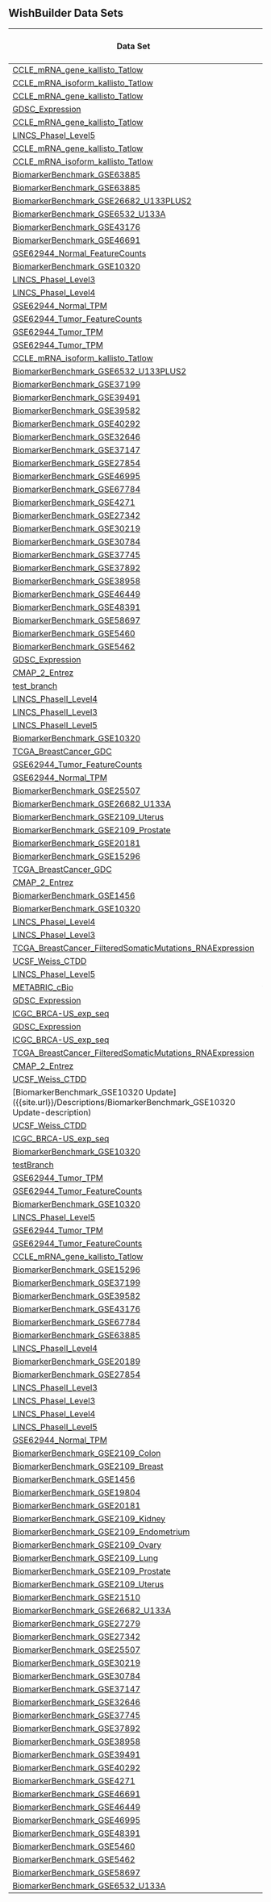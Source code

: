 ## WishBuilder Data Sets

<div class="table-scroll" markdown = "block">

|	Data Set	|	User	|	Status	|	Date	|	Time Elapsed	|	Samples	|	Meta Data Variables	|	Feature Variables	|
|	----	|	----	|	----	|	----	|	----	|	----	|	----	|	----	|
|	[CCLE_mRNA_gene_kallisto_Tatlow]({{site.url}}/Descriptions/CCLE_mRNA_gene_kallisto_Tatlow-description)	|	glenrs	|	[Failed]({{site.url}}/StatusReports/CCLE_mRNA_gene_kallisto_Tatlow-status)	|	03/19/18	|	00h:38m:49s	|	922	|	153	|	58684	|
|	[CCLE_mRNA_isoform_kallisto_Tatlow]({{site.url}}/Descriptions/CCLE_mRNA_isoform_kallisto_Tatlow-description)	|	glenrs	|	[Complete]({{site.url}}/StatusReports/CCLE_mRNA_isoform_kallisto_Tatlow-status)	|	03/19/18	|	00h:32m:39s	|	922	|	153	|	199169	|
|	[CCLE_mRNA_gene_kallisto_Tatlow]({{site.url}}/Descriptions/CCLE_mRNA_gene_kallisto_Tatlow-description)	|	btc36	|	[Failed]({{site.url}}/StatusReports/CCLE_mRNA_gene_kallisto_Tatlow-status)	|	03/15/18	|	00h:43m:31s	|	0	|	0	|	0	|
|	[GDSC_Expression]({{site.url}}/Descriptions/GDSC_Expression-description)	|	glenrs	|	[Complete]({{site.url}}/StatusReports/GDSC_Expression-status)	|	03/15/18	|	07h:37m:20s	|	976	|	2238	|	17737	|
|	[CCLE_mRNA_gene_kallisto_Tatlow]({{site.url}}/Descriptions/CCLE_mRNA_gene_kallisto_Tatlow-description)	|	btc36	|	[Failed]({{site.url}}/StatusReports/CCLE_mRNA_gene_kallisto_Tatlow-status)	|	03/10/18	|	00h:41m:58s	|	1964	|	154	|	58684	|
|	[LINCS_PhaseI_Level5]({{site.url}}/Descriptions/LINCS_PhaseI_Level5-description)	|	glenrs	|	[In Progress]({{site.url}}/StatusReports/LINCS_PhaseI_Level5-status)	|	03/09/18	|	In Progress	|	0	|	0	|	0	|
|	[CCLE_mRNA_gene_kallisto_Tatlow]({{site.url}}/Descriptions/CCLE_mRNA_gene_kallisto_Tatlow-description)	|	glenrs	|	[Complete]({{site.url}}/StatusReports/CCLE_mRNA_gene_kallisto_Tatlow-status)	|	03/09/18	|	00h:32m:11s	|	922	|	153	|	58684	|
|	[CCLE_mRNA_isoform_kallisto_Tatlow]({{site.url}}/Descriptions/CCLE_mRNA_isoform_kallisto_Tatlow-description)	|	glenrs	|	[Complete]({{site.url}}/StatusReports/CCLE_mRNA_isoform_kallisto_Tatlow-status)	|	03/08/18	|	00h:28m:48s	|	922	|	153	|	199169	|
|	[BiomarkerBenchmark_GSE63885]({{site.url}}/Descriptions/BiomarkerBenchmark_GSE63885-description)	|	btc36	|	[Complete]({{site.url}}/StatusReports/BiomarkerBenchmark_GSE63885-status)	|	03/05/18	|	00h:00m:37s	|	92	|	12	|	20024	|
|	[BiomarkerBenchmark_GSE63885]({{site.url}}/Descriptions/BiomarkerBenchmark_GSE63885-description)	|	btc36	|	[Failed]({{site.url}}/StatusReports/BiomarkerBenchmark_GSE63885-status)	|	03/05/18	|	N\A	|	0	|	0	|	0	|
|	[BiomarkerBenchmark_GSE26682_U133PLUS2]({{site.url}}/Descriptions/BiomarkerBenchmark_GSE26682_U133PLUS2-description)	|	btc36	|	[Complete]({{site.url}}/StatusReports/BiomarkerBenchmark_GSE26682_U133PLUS2-status)	|	03/05/18	|	00h:00m:39s	|	154	|	3	|	20024	|
|	[BiomarkerBenchmark_GSE6532_U133A]({{site.url}}/Descriptions/BiomarkerBenchmark_GSE6532_U133A-description)	|	btc36	|	[Complete]({{site.url}}/StatusReports/BiomarkerBenchmark_GSE6532_U133A-status)	|	03/05/18	|	00h:00m:35s	|	317	|	17	|	11832	|
|	[BiomarkerBenchmark_GSE43176]({{site.url}}/Descriptions/BiomarkerBenchmark_GSE43176-description)	|	btc36	|	[Complete]({{site.url}}/StatusReports/BiomarkerBenchmark_GSE43176-status)	|	03/05/18	|	00h:00m:23s	|	103	|	4	|	11832	|
|	[BiomarkerBenchmark_GSE46691]({{site.url}}/Descriptions/BiomarkerBenchmark_GSE46691-description)	|	btc36	|	[Complete]({{site.url}}/StatusReports/BiomarkerBenchmark_GSE46691-status)	|	03/05/18	|	00h:00m:58s	|	545	|	2	|	16632	|
|	[GSE62944_Normal_FeatureCounts]({{site.url}}/Descriptions/GSE62944_Normal_FeatureCounts-description)	|	glenrs	|	[Complete]({{site.url}}/StatusReports/GSE62944_Normal_FeatureCounts-status)	|	03/05/18	|	00h:06m:17s	|	741	|	1	|	23368	|
|	[BiomarkerBenchmark_GSE10320]({{site.url}}/Descriptions/BiomarkerBenchmark_GSE10320-description)	|	btc36	|	[Failed]({{site.url}}/StatusReports/BiomarkerBenchmark_GSE10320-status)	|	03/05/18	|	N\A	|	0	|	0	|	0	|
|	[LINCS_PhaseI_Level3]({{site.url}}/Descriptions/LINCS_PhaseI_Level3-description)	|	glenrs	|	[Failed]({{site.url}}/StatusReports/LINCS_PhaseI_Level3-status)	|	03/03/18	|	16h:52m:31s	|	1319138	|	20	|	12328	|
|	[LINCS_PhaseI_Level4]({{site.url}}/Descriptions/LINCS_PhaseI_Level4-description)	|	glenrs	|	[In Progress]({{site.url}}/StatusReports/LINCS_PhaseI_Level4-status)	|	03/02/18	|	In Progress	|	0	|	0	|	0	|
|	[GSE62944_Normal_TPM]({{site.url}}/Descriptions/GSE62944_Normal_TPM-description)	|	glenrs	|	[Complete]({{site.url}}/StatusReports/GSE62944_Normal_TPM-status)	|	02/28/18	|	00h:08m:09s	|	741	|	1	|	23368	|
|	[GSE62944_Tumor_FeatureCounts]({{site.url}}/Descriptions/GSE62944_Tumor_FeatureCounts-description)	|	glenrs	|	[Complete]({{site.url}}/StatusReports/GSE62944_Tumor_FeatureCounts-status)	|	02/28/18	|	00h:40m:17s	|	9264	|	513	|	23368	|
|	[GSE62944_Tumor_TPM]({{site.url}}/Descriptions/GSE62944_Tumor_TPM-description)	|	glenrs	|	[Complete]({{site.url}}/StatusReports/GSE62944_Tumor_TPM-status)	|	02/28/18	|	00h:45m:46s	|	9264	|	513	|	23368	|
|	[GSE62944_Tumor_TPM]({{site.url}}/Descriptions/GSE62944_Tumor_TPM-description)	|	glenrs	|	[Failed]({{site.url}}/StatusReports/GSE62944_Tumor_TPM-status)	|	02/28/18	|	N\A	|	0	|	0	|	0	|
|	[CCLE_mRNA_isoform_kallisto_Tatlow]({{site.url}}/Descriptions/CCLE_mRNA_isoform_kallisto_Tatlow-description)	|	glenrs	|	[Complete]({{site.url}}/StatusReports/CCLE_mRNA_isoform_kallisto_Tatlow-status)	|	02/28/18	|	00h:17m:51s	|	922	|	9	|	199169	|
|	[BiomarkerBenchmark_GSE6532_U133PLUS2]({{site.url}}/Descriptions/BiomarkerBenchmark_GSE6532_U133PLUS2-description)	|	btc36	|	[Complete]({{site.url}}/StatusReports/BiomarkerBenchmark_GSE6532_U133PLUS2-status)	|	02/28/18	|	00h:00m:31s	|	85	|	11	|	20024	|
|	[BiomarkerBenchmark_GSE37199]({{site.url}}/Descriptions/BiomarkerBenchmark_GSE37199-description)	|	btc36	|	[Complete]({{site.url}}/StatusReports/BiomarkerBenchmark_GSE37199-status)	|	02/28/18	|	00h:00m:35s	|	93	|	4	|	20024	|
|	[BiomarkerBenchmark_GSE39491]({{site.url}}/Descriptions/BiomarkerBenchmark_GSE39491-description)	|	btc36	|	[Complete]({{site.url}}/StatusReports/BiomarkerBenchmark_GSE39491-status)	|	02/28/18	|	00h:00m:26s	|	119	|	1	|	11832	|
|	[BiomarkerBenchmark_GSE39582]({{site.url}}/Descriptions/BiomarkerBenchmark_GSE39582-description)	|	btc36	|	[Complete]({{site.url}}/StatusReports/BiomarkerBenchmark_GSE39582-status)	|	02/28/18	|	00h:01m:23s	|	556	|	28	|	20024	|
|	[BiomarkerBenchmark_GSE40292]({{site.url}}/Descriptions/BiomarkerBenchmark_GSE40292-description)	|	btc36	|	[Complete]({{site.url}}/StatusReports/BiomarkerBenchmark_GSE40292-status)	|	02/28/18	|	00h:00m:51s	|	195	|	4	|	21614	|
|	[BiomarkerBenchmark_GSE32646]({{site.url}}/Descriptions/BiomarkerBenchmark_GSE32646-description)	|	btc36	|	[Complete]({{site.url}}/StatusReports/BiomarkerBenchmark_GSE32646-status)	|	02/28/18	|	00h:00m:34s	|	111	|	9	|	20024	|
|	[BiomarkerBenchmark_GSE37147]({{site.url}}/Descriptions/BiomarkerBenchmark_GSE37147-description)	|	btc36	|	[Complete]({{site.url}}/StatusReports/BiomarkerBenchmark_GSE37147-status)	|	02/28/18	|	00h:00m:52s	|	228	|	10	|	21614	|
|	[BiomarkerBenchmark_GSE27854]({{site.url}}/Descriptions/BiomarkerBenchmark_GSE27854-description)	|	btc36	|	[Complete]({{site.url}}/StatusReports/BiomarkerBenchmark_GSE27854-status)	|	02/28/18	|	00h:01m:44s	|	113	|	2	|	20024	|
|	[BiomarkerBenchmark_GSE46995]({{site.url}}/Descriptions/BiomarkerBenchmark_GSE46995-description)	|	btc36	|	[Complete]({{site.url}}/StatusReports/BiomarkerBenchmark_GSE46995-status)	|	02/28/18	|	00h:00m:31s	|	85	|	2	|	21614	|
|	[BiomarkerBenchmark_GSE67784]({{site.url}}/Descriptions/BiomarkerBenchmark_GSE67784-description)	|	btc36	|	[Complete]({{site.url}}/StatusReports/BiomarkerBenchmark_GSE67784-status)	|	02/28/18	|	00h:00m:51s	|	263	|	4	|	21614	|
|	[BiomarkerBenchmark_GSE4271]({{site.url}}/Descriptions/BiomarkerBenchmark_GSE4271-description)	|	btc36	|	[Complete]({{site.url}}/StatusReports/BiomarkerBenchmark_GSE4271-status)	|	02/27/18	|	00h:00m:24s	|	100	|	7	|	11832	|
|	[BiomarkerBenchmark_GSE27342]({{site.url}}/Descriptions/BiomarkerBenchmark_GSE27342-description)	|	btc36	|	[Complete]({{site.url}}/StatusReports/BiomarkerBenchmark_GSE27342-status)	|	02/27/18	|	00h:00m:34s	|	155	|	5	|	16632	|
|	[BiomarkerBenchmark_GSE30219]({{site.url}}/Descriptions/BiomarkerBenchmark_GSE30219-description)	|	btc36	|	[Complete]({{site.url}}/StatusReports/BiomarkerBenchmark_GSE30219-status)	|	02/27/18	|	00h:00m:47s	|	285	|	10	|	20024	|
|	[BiomarkerBenchmark_GSE30784]({{site.url}}/Descriptions/BiomarkerBenchmark_GSE30784-description)	|	btc36	|	[Complete]({{site.url}}/StatusReports/BiomarkerBenchmark_GSE30784-status)	|	02/27/18	|	00h:00m:45s	|	225	|	3	|	20024	|
|	[BiomarkerBenchmark_GSE37745]({{site.url}}/Descriptions/BiomarkerBenchmark_GSE37745-description)	|	btc36	|	[Complete]({{site.url}}/StatusReports/BiomarkerBenchmark_GSE37745-status)	|	02/27/18	|	00h:01m:05s	|	187	|	10	|	20024	|
|	[BiomarkerBenchmark_GSE37892]({{site.url}}/Descriptions/BiomarkerBenchmark_GSE37892-description)	|	btc36	|	[Complete]({{site.url}}/StatusReports/BiomarkerBenchmark_GSE37892-status)	|	02/27/18	|	00h:00m:31s	|	129	|	8	|	20024	|
|	[BiomarkerBenchmark_GSE38958]({{site.url}}/Descriptions/BiomarkerBenchmark_GSE38958-description)	|	btc36	|	[Complete]({{site.url}}/StatusReports/BiomarkerBenchmark_GSE38958-status)	|	02/27/18	|	00h:00m:28s	|	115	|	6	|	16632	|
|	[BiomarkerBenchmark_GSE46449]({{site.url}}/Descriptions/BiomarkerBenchmark_GSE46449-description)	|	btc36	|	[Complete]({{site.url}}/StatusReports/BiomarkerBenchmark_GSE46449-status)	|	02/27/18	|	00h:00m:24s	|	53	|	2	|	20024	|
|	[BiomarkerBenchmark_GSE48391]({{site.url}}/Descriptions/BiomarkerBenchmark_GSE48391-description)	|	btc36	|	[Complete]({{site.url}}/StatusReports/BiomarkerBenchmark_GSE48391-status)	|	02/27/18	|	00h:00m:26s	|	80	|	7	|	20024	|
|	[BiomarkerBenchmark_GSE58697]({{site.url}}/Descriptions/BiomarkerBenchmark_GSE58697-description)	|	btc36	|	[Complete]({{site.url}}/StatusReports/BiomarkerBenchmark_GSE58697-status)	|	02/27/18	|	00h:00m:33s	|	122	|	6	|	20024	|
|	[BiomarkerBenchmark_GSE5460]({{site.url}}/Descriptions/BiomarkerBenchmark_GSE5460-description)	|	btc36	|	[Complete]({{site.url}}/StatusReports/BiomarkerBenchmark_GSE5460-status)	|	02/27/18	|	00h:00m:28s	|	127	|	7	|	20024	|
|	[BiomarkerBenchmark_GSE5462]({{site.url}}/Descriptions/BiomarkerBenchmark_GSE5462-description)	|	btc36	|	[Complete]({{site.url}}/StatusReports/BiomarkerBenchmark_GSE5462-status)	|	02/27/18	|	00h:00m:18s	|	47	|	2	|	11832	|
|	[GDSC_Expression]({{site.url}}/Descriptions/GDSC_Expression-description)	|	glenrs	|	[Complete]({{site.url}}/StatusReports/GDSC_Expression-status)	|	02/27/18	|	06h:18m:54s	|	976	|	2238	|	17737	|
|	[CMAP_2_Entrez]({{site.url}}/Descriptions/CMAP_2_Entrez-description)	|	glenrs	|	[Complete]({{site.url}}/StatusReports/CMAP_2_Entrez-status)	|	02/26/18	|	00h:29m:55s	|	7056	|	5	|	12080	|
|	[test_branch]({{site.url}}/Descriptions/test_branch-description)	|	kimballh	|	[Complete]({{site.url}}/StatusReports/test_branch-status)	|	02/26/18	|	00h:00m:11s	|	5	|	2	|	5	|
|	[LINCS_PhaseII_Level4]({{site.url}}/Descriptions/LINCS_PhaseII_Level4-description)	|	glenrs	|	[Complete]({{site.url}}/StatusReports/LINCS_PhaseII_Level4-status)	|	02/25/18	|	20h:40m:08s	|	345976	|	25	|	12328	|
|	[LINCS_PhaseII_Level3]({{site.url}}/Descriptions/LINCS_PhaseII_Level3-description)	|	glenrs	|	[Complete]({{site.url}}/StatusReports/LINCS_PhaseII_Level3-status)	|	02/25/18	|	14h:19m:36s	|	345976	|	25	|	12328	|
|	[LINCS_PhaseII_Level5]({{site.url}}/Descriptions/LINCS_PhaseII_Level5-description)	|	glenrs	|	[Complete]({{site.url}}/StatusReports/LINCS_PhaseII_Level5-status)	|	02/24/18	|	16h:42m:07s	|	118050	|	28	|	12328	|
|	[BiomarkerBenchmark_GSE10320]({{site.url}}/Descriptions/BiomarkerBenchmark_GSE10320-description)	|	glenrs	|	[Complete]({{site.url}}/StatusReports/BiomarkerBenchmark_GSE10320-status)	|	02/23/18	|	00h:00m:14s	|	144	|	1	|	11832	|
|	[TCGA_BreastCancer_GDC]({{site.url}}/Descriptions/TCGA_BreastCancer_GDC-description)	|	glenrs	|	[Complete]({{site.url}}/StatusReports/TCGA_BreastCancer_GDC-status)	|	02/23/18	|	00h:09m:55s	|	943	|	86	|	23368	|
|	[GSE62944_Tumor_FeatureCounts]({{site.url}}/Descriptions/GSE62944_Tumor_FeatureCounts-description)	|	glenrs	|	[Failed]({{site.url}}/StatusReports/GSE62944_Tumor_FeatureCounts-status)	|	02/23/18	|	00h:02m:07s	|	0	|	0	|	0	|
|	[GSE62944_Normal_TPM]({{site.url}}/Descriptions/GSE62944_Normal_TPM-description)	|	glenrs	|	[Failed]({{site.url}}/StatusReports/GSE62944_Normal_TPM-status)	|	02/23/18	|	00h:02m:12s	|	0	|	0	|	0	|
|	[BiomarkerBenchmark_GSE25507]({{site.url}}/Descriptions/BiomarkerBenchmark_GSE25507-description)	|	btc36	|	[Failed]({{site.url}}/StatusReports/BiomarkerBenchmark_GSE25507-status)	|	02/20/18	|	00h:00m:09s	|	0	|	0	|	0	|
|	[BiomarkerBenchmark_GSE26682_U133A]({{site.url}}/Descriptions/BiomarkerBenchmark_GSE26682_U133A-description)	|	btc36	|	[Failed]({{site.url}}/StatusReports/BiomarkerBenchmark_GSE26682_U133A-status)	|	02/20/18	|	00h:00m:14s	|	0	|	0	|	0	|
|	[BiomarkerBenchmark_GSE2109_Uterus]({{site.url}}/Descriptions/BiomarkerBenchmark_GSE2109_Uterus-description)	|	btc36	|	[Complete]({{site.url}}/StatusReports/BiomarkerBenchmark_GSE2109_Uterus-status)	|	02/17/18	|	00h:00m:36s	|	112	|	19	|	20024	|
|	[BiomarkerBenchmark_GSE2109_Prostate]({{site.url}}/Descriptions/BiomarkerBenchmark_GSE2109_Prostate-description)	|	btc36	|	[Complete]({{site.url}}/StatusReports/BiomarkerBenchmark_GSE2109_Prostate-status)	|	02/17/18	|	00h:00m:33s	|	76	|	26	|	20024	|
|	[BiomarkerBenchmark_GSE20181]({{site.url}}/Descriptions/BiomarkerBenchmark_GSE20181-description)	|	btc36	|	[Complete]({{site.url}}/StatusReports/BiomarkerBenchmark_GSE20181-status)	|	02/16/18	|	00h:00m:56s	|	165	|	3	|	11832	|
|	[BiomarkerBenchmark_GSE15296]({{site.url}}/Descriptions/BiomarkerBenchmark_GSE15296-description)	|	btc36	|	[Complete]({{site.url}}/StatusReports/BiomarkerBenchmark_GSE15296-status)	|	02/16/18	|	00h:00m:44s	|	74	|	2	|	20024	|
|	[TCGA_BreastCancer_GDC]({{site.url}}/Descriptions/TCGA_BreastCancer_GDC-description)	|	glenrs	|	[Complete]({{site.url}}/StatusReports/TCGA_BreastCancer_GDC-status)	|	02/15/18	|	00h:12m:40s	|	943	|	86	|	23368	|
|	[CMAP_2_Entrez]({{site.url}}/Descriptions/CMAP_2_Entrez-description)	|	glenrs	|	[In Progress]({{site.url}}/StatusReports/CMAP_2_Entrez-status)	|	02/15/18	|	In Progress	|	0	|	0	|	0	|
|	[BiomarkerBenchmark_GSE1456]({{site.url}}/Descriptions/BiomarkerBenchmark_GSE1456-description)	|	btc36	|	[Complete]({{site.url}}/StatusReports/BiomarkerBenchmark_GSE1456-status)	|	02/15/18	|	00h:00m:21s	|	159	|	7	|	11832	|
|	[BiomarkerBenchmark_GSE10320]({{site.url}}/Descriptions/BiomarkerBenchmark_GSE10320-description)	|	btc36	|	[Complete]({{site.url}}/StatusReports/BiomarkerBenchmark_GSE10320-status)	|	02/10/18	|	00h:00m:21s	|	144	|	1	|	11832	|
|	[LINCS_PhaseI_Level4]({{site.url}}/Descriptions/LINCS_PhaseI_Level4-description)	|	glenrs	|	[Failed]({{site.url}}/StatusReports/LINCS_PhaseI_Level4-status)	|	02/09/18	|	01h:36m:15s	|	0	|	0	|	0	|
|	[LINCS_PhaseI_Level3]({{site.url}}/Descriptions/LINCS_PhaseI_Level3-description)	|	glenrs	|	[Failed]({{site.url}}/StatusReports/LINCS_PhaseI_Level3-status)	|	02/09/18	|	01h:32m:15s	|	0	|	0	|	0	|
|	[TCGA_BreastCancer_FilteredSomaticMutations_RNAExpression]({{site.url}}/Descriptions/TCGA_BreastCancer_FilteredSomaticMutations_RNAExpression-description)	|	glenrs	|	[In Progress]({{site.url}}/StatusReports/TCGA_BreastCancer_FilteredSomaticMutations_RNAExpression-status)	|	02/09/18	|	In Progress	|	0	|	0	|	0	|
|	[UCSF_Weiss_CTDD]({{site.url}}/Descriptions/UCSF_Weiss_CTDD-description)	|	btc36	|	[Complete]({{site.url}}/StatusReports/UCSF_Weiss_CTDD-status)	|	02/08/18	|	00h:00m:23s	|	20	|	3	|	19340	|
|	[LINCS_PhaseI_Level5]({{site.url}}/Descriptions/LINCS_PhaseI_Level5-description)	|	glenrs	|	[Failed]({{site.url}}/StatusReports/LINCS_PhaseI_Level5-status)	|	02/08/18	|	11h:53m:11s	|	473647	|	32	|	12328	|
|	[METABRIC_cBio]({{site.url}}/Descriptions/METABRIC_cBio-description)	|	frytime32	|	[Complete]({{site.url}}/StatusReports/METABRIC_cBio-status)	|	02/07/18	|	00h:15m:15s	|	1904	|	22913	|	24367	|
|	[GDSC_Expression]({{site.url}}/Descriptions/GDSC_Expression-description)	|	glenrs	|	[Complete]({{site.url}}/StatusReports/GDSC_Expression-status)	|	02/07/18	|	07h:11m:15s	|	976	|	2238	|	17737	|
|	[ICGC_BRCA-US_exp_seq]({{site.url}}/Descriptions/ICGC_BRCA-US_exp_seq-description)	|	kimballh	|	[Complete]({{site.url}}/StatusReports/ICGC_BRCA-US_exp_seq-status)	|	02/05/18	|	00h:06m:42s	|	1041	|	8	|	20501	|
|	[GDSC_Expression]({{site.url}}/Descriptions/GDSC_Expression-description)	|	glenrs	|	[Failed]({{site.url}}/StatusReports/GDSC_Expression-status)	|	02/05/18	|	00h:04m:28s	|	0	|	0	|	0	|
|	[ICGC_BRCA-US_exp_seq]({{site.url}}/Descriptions/ICGC_BRCA-US_exp_seq-description)	|	kimballh	|	[Failed]({{site.url}}/StatusReports/ICGC_BRCA-US_exp_seq-status)	|	02/05/18	|	00h:00m:07s	|	0	|	0	|	0	|
|	[TCGA_BreastCancer_FilteredSomaticMutations_RNAExpression]({{site.url}}/Descriptions/TCGA_BreastCancer_FilteredSomaticMutations_RNAExpression-description)	|	glenrs	|	[Complete]({{site.url}}/StatusReports/TCGA_BreastCancer_FilteredSomaticMutations_RNAExpression-status)	|	02/05/18	|	00h:17m:58s	|	943	|	86	|	23368	|
|	[CMAP_2_Entrez]({{site.url}}/Descriptions/CMAP_2_Entrez-description)	|	glenrs	|	[Complete]({{site.url}}/StatusReports/CMAP_2_Entrez-status)	|	02/05/18	|	00h:23m:51s	|	7056	|	5	|	12080	|
|	[UCSF_Weiss_CTDD]({{site.url}}/Descriptions/UCSF_Weiss_CTDD-description)	|	glenrs	|	[Failed]({{site.url}}/StatusReports/UCSF_Weiss_CTDD-status)	|	02/05/18	|	00h:00m:28s	|	20	|	3	|	19340	|
|	[BiomarkerBenchmark_GSE10320 Update]({{site.url}}/Descriptions/BiomarkerBenchmark_GSE10320 Update-description)	|	srp33	|	[Complete]({{site.url}}/StatusReports/BiomarkerBenchmark_GSE10320 Update-status)	|	02/02/18	|	N/A	|	0	|	0	|	0	|
|	[UCSF_Weiss_CTDD]({{site.url}}/Descriptions/UCSF_Weiss_CTDD-description)	|	btc36	|	[Failed]({{site.url}}/StatusReports/UCSF_Weiss_CTDD-status)	|	02/02/18	|	00h:00m:10s	|	0	|	0	|	0	|
|	[ICGC_BRCA-US_exp_seq]({{site.url}}/Descriptions/ICGC_BRCA-US_exp_seq-description)	|	srp33	|	[Complete]({{site.url}}/StatusReports/ICGC_BRCA-US_exp_seq-status)	|	01/26/18	|	00h:06m:09s	|	1041	|	8	|	20501	|
|	[BiomarkerBenchmark_GSE10320]({{site.url}}/Descriptions/BiomarkerBenchmark_GSE10320-description)	|	srp33	|	[Complete]({{site.url}}/StatusReports/BiomarkerBenchmark_GSE10320-status)	|	01/26/18	|	00h:00m:15s	|	144	|	1	|	11832	|
|	[testBranch]({{site.url}}/Descriptions/testBranch-description)	|	kimballh	|	[Failed]({{site.url}}/StatusReports/testBranch-status)	|	01/22/18	|	00h:00m:04s	|	0	|	0	|	0	|
|	[GSE62944_Tumor_TPM]({{site.url}}/Descriptions/GSE62944_Tumor_TPM-description)	|	glenrs	|	[Complete]({{site.url}}/StatusReports/GSE62944_Tumor_TPM-status)	|	01/19/18	|	02h:03m:04s	|	0	|	0	|	0	|
|	[GSE62944_Tumor_FeatureCounts]({{site.url}}/Descriptions/GSE62944_Tumor_FeatureCounts-description)	|	glenrs	|	[Complete]({{site.url}}/StatusReports/GSE62944_Tumor_FeatureCounts-status)	|	01/19/18	|	01h:06m:12s	|	9264	|	513	|	23368	|
|	[BiomarkerBenchmark_GSE10320]({{site.url}}/Descriptions/BiomarkerBenchmark_GSE10320-description)	|	kimballh	|	[Failed]({{site.url}}/StatusReports/BiomarkerBenchmark_GSE10320-status)	|	01/18/18	|	N/A	|	0	|	0	|	0	|
|	[LINCS_PhaseI_Level5]({{site.url}}/Descriptions/LINCS_PhaseI_Level5-description)	|	glenrs	|	[Failed]({{site.url}}/StatusReports/LINCS_PhaseI_Level5-status)	|	01/13/18	|	13h:21m:24s	|	473647	|	17	|	12328	|
|	[GSE62944_Tumor_TPM]({{site.url}}/Descriptions/GSE62944_Tumor_TPM-description)	|	glenrs	|	[Complete]({{site.url}}/StatusReports/GSE62944_Tumor_TPM-status)	|	01/12/18	|	02h:17m:59s	|	9264	|	520	|	23368	|
|	[GSE62944_Tumor_FeatureCounts]({{site.url}}/Descriptions/GSE62944_Tumor_FeatureCounts-description)	|	glenrs	|	[Complete]({{site.url}}/StatusReports/GSE62944_Tumor_FeatureCounts-status)	|	01/12/18	|	02h:13m:49s	|	9264	|	520	|	23368	|
|	[CCLE_mRNA_gene_kallisto_Tatlow]({{site.url}}/Descriptions/CCLE_mRNA_gene_kallisto_Tatlow-description)	|	glenrs	|	[Complete]({{site.url}}/StatusReports/CCLE_mRNA_gene_kallisto_Tatlow-status)	|	01/12/18	|	00h:16m:31s	|	922	|	9	|	58684	|
|	[BiomarkerBenchmark_GSE15296]({{site.url}}/Descriptions/BiomarkerBenchmark_GSE15296-description)	|	glenrs	|	[Complete]({{site.url}}/StatusReports/BiomarkerBenchmark_GSE15296-status)	|	01/12/18	|	00h:00m:18s	|	74	|	2	|	20024	|
|	[BiomarkerBenchmark_GSE37199]({{site.url}}/Descriptions/BiomarkerBenchmark_GSE37199-description)	|	glenrs	|	[Complete]({{site.url}}/StatusReports/BiomarkerBenchmark_GSE37199-status)	|	01/12/18	|	00h:00m:20s	|	93	|	4	|	20024	|
|	[BiomarkerBenchmark_GSE39582]({{site.url}}/Descriptions/BiomarkerBenchmark_GSE39582-description)	|	glenrs	|	[Complete]({{site.url}}/StatusReports/BiomarkerBenchmark_GSE39582-status)	|	01/12/18	|	00h:01m:06s	|	556	|	28	|	20024	|
|	[BiomarkerBenchmark_GSE43176]({{site.url}}/Descriptions/BiomarkerBenchmark_GSE43176-description)	|	glenrs	|	[Complete]({{site.url}}/StatusReports/BiomarkerBenchmark_GSE43176-status)	|	01/12/18	|	00h:00m:15s	|	103	|	4	|	11832	|
|	[BiomarkerBenchmark_GSE67784]({{site.url}}/Descriptions/BiomarkerBenchmark_GSE67784-description)	|	glenrs	|	[Complete]({{site.url}}/StatusReports/BiomarkerBenchmark_GSE67784-status)	|	01/12/18	|	00h:00m:34s	|	263	|	4	|	21614	|
|	[BiomarkerBenchmark_GSE63885]({{site.url}}/Descriptions/BiomarkerBenchmark_GSE63885-description)	|	glenrs	|	[Complete]({{site.url}}/StatusReports/BiomarkerBenchmark_GSE63885-status)	|	01/11/18	|	00h:00m:26s	|	92	|	12	|	20024	|
|	[LINCS_PhaseII_Level4]({{site.url}}/Descriptions/LINCS_PhaseII_Level4-description)	|	glenrs	|	[Complete]({{site.url}}/StatusReports/LINCS_PhaseII_Level4-status)	|	01/11/18	|	22h:51m:23s	|	345976	|	25	|	12328	|
|	[BiomarkerBenchmark_GSE20189]({{site.url}}/Descriptions/BiomarkerBenchmark_GSE20189-description)	|	glenrs	|	[Complete]({{site.url}}/StatusReports/BiomarkerBenchmark_GSE20189-status)	|	01/11/18	|	00h:00m:30s	|	162	|	4	|	11832	|
|	[BiomarkerBenchmark_GSE27854]({{site.url}}/Descriptions/BiomarkerBenchmark_GSE27854-description)	|	glenrs	|	[Complete]({{site.url}}/StatusReports/BiomarkerBenchmark_GSE27854-status)	|	01/11/18	|	00h:00m:26s	|	113	|	2	|	20024	|
|	[LINCS_PhaseII_Level3]({{site.url}}/Descriptions/LINCS_PhaseII_Level3-description)	|	glenrs	|	[Complete]({{site.url}}/StatusReports/LINCS_PhaseII_Level3-status)	|	01/11/18	|	20h:00m:31s	|	345976	|	25	|	12328	|
|	[LINCS_PhaseI_Level3]({{site.url}}/Descriptions/LINCS_PhaseI_Level3-description)	|	glenrs	|	[In Progress]({{site.url}}/StatusReports/LINCS_PhaseI_Level3-status)	|	01/05/18	|	In Progress	|	0	|	0	|	0	|
|	[LINCS_PhaseI_Level4]({{site.url}}/Descriptions/LINCS_PhaseI_Level4-description)	|	glenrs	|	[In Progress]({{site.url}}/StatusReports/LINCS_PhaseI_Level4-status)	|	01/05/18	|	In Progress	|	0	|	0	|	0	|
|	[LINCS_PhaseII_Level5]({{site.url}}/Descriptions/LINCS_PhaseII_Level5-description)	|	glenrs	|	[Complete]({{site.url}}/StatusReports/LINCS_PhaseII_Level5-status)	|	01/05/18	|	15h:19m:10s	|	118050	|	28	|	12328	|
|	[GSE62944_Normal_TPM]({{site.url}}/Descriptions/GSE62944_Normal_TPM-description)	|	glenrs	|	[Complete]({{site.url}}/StatusReports/GSE62944_Normal_TPM-status)	|	12/15/17	|	00h:06m:14s	|	741	|	1	|	23368	|
|	[BiomarkerBenchmark_GSE2109_Colon]({{site.url}}/Descriptions/BiomarkerBenchmark_GSE2109_Colon-description)	|	glenrs	|	[Complete]({{site.url}}/StatusReports/BiomarkerBenchmark_GSE2109_Colon-status)	|	12/15/17	|	00h:00m:37s	|	247	|	23	|	20024	|
|	[BiomarkerBenchmark_GSE2109_Breast]({{site.url}}/Descriptions/BiomarkerBenchmark_GSE2109_Breast-description)	|	glenrs	|	[Complete]({{site.url}}/StatusReports/BiomarkerBenchmark_GSE2109_Breast-status)	|	12/15/17	|	00h:00m:41s	|	260	|	36	|	20024	|
|	[BiomarkerBenchmark_GSE1456]({{site.url}}/Descriptions/BiomarkerBenchmark_GSE1456-description)	|	glenrs	|	[Complete]({{site.url}}/StatusReports/BiomarkerBenchmark_GSE1456-status)	|	12/15/17	|	00h:00m:18s	|	159	|	7	|	11832	|
|	[BiomarkerBenchmark_GSE19804]({{site.url}}/Descriptions/BiomarkerBenchmark_GSE19804-description)	|	glenrs	|	[Complete]({{site.url}}/StatusReports/BiomarkerBenchmark_GSE19804-status)	|	12/15/17	|	00h:00m:22s	|	117	|	3	|	20024	|
|	[BiomarkerBenchmark_GSE20181]({{site.url}}/Descriptions/BiomarkerBenchmark_GSE20181-description)	|	glenrs	|	[Complete]({{site.url}}/StatusReports/BiomarkerBenchmark_GSE20181-status)	|	12/15/17	|	00h:00m:19s	|	165	|	3	|	11832	|
|	[BiomarkerBenchmark_GSE2109_Kidney]({{site.url}}/Descriptions/BiomarkerBenchmark_GSE2109_Kidney-description)	|	glenrs	|	[Complete]({{site.url}}/StatusReports/BiomarkerBenchmark_GSE2109_Kidney-status)	|	12/15/17	|	00h:00m:33s	|	209	|	25	|	20024	|
|	[BiomarkerBenchmark_GSE2109_Endometrium]({{site.url}}/Descriptions/BiomarkerBenchmark_GSE2109_Endometrium-description)	|	glenrs	|	[Complete]({{site.url}}/StatusReports/BiomarkerBenchmark_GSE2109_Endometrium-status)	|	12/15/17	|	00h:00m:18s	|	51	|	17	|	20024	|
|	[BiomarkerBenchmark_GSE2109_Ovary]({{site.url}}/Descriptions/BiomarkerBenchmark_GSE2109_Ovary-description)	|	glenrs	|	[Complete]({{site.url}}/StatusReports/BiomarkerBenchmark_GSE2109_Ovary-status)	|	12/15/17	|	00h:00m:27s	|	153	|	23	|	20024	|
|	[BiomarkerBenchmark_GSE2109_Lung]({{site.url}}/Descriptions/BiomarkerBenchmark_GSE2109_Lung-description)	|	glenrs	|	[Complete]({{site.url}}/StatusReports/BiomarkerBenchmark_GSE2109_Lung-status)	|	12/15/17	|	00h:00m:21s	|	103	|	22	|	20024	|
|	[BiomarkerBenchmark_GSE2109_Prostate]({{site.url}}/Descriptions/BiomarkerBenchmark_GSE2109_Prostate-description)	|	glenrs	|	[Complete]({{site.url}}/StatusReports/BiomarkerBenchmark_GSE2109_Prostate-status)	|	12/15/17	|	00h:00m:20s	|	76	|	26	|	20024	|
|	[BiomarkerBenchmark_GSE2109_Uterus]({{site.url}}/Descriptions/BiomarkerBenchmark_GSE2109_Uterus-description)	|	glenrs	|	[Complete]({{site.url}}/StatusReports/BiomarkerBenchmark_GSE2109_Uterus-status)	|	12/15/17	|	00h:00m:23s	|	112	|	19	|	20024	|
|	[BiomarkerBenchmark_GSE21510]({{site.url}}/Descriptions/BiomarkerBenchmark_GSE21510-description)	|	glenrs	|	[Complete]({{site.url}}/StatusReports/BiomarkerBenchmark_GSE21510-status)	|	12/15/17	|	00h:00m:20s	|	104	|	2	|	20024	|
|	[BiomarkerBenchmark_GSE26682_U133A]({{site.url}}/Descriptions/BiomarkerBenchmark_GSE26682_U133A-description)	|	glenrs	|	[Complete]({{site.url}}/StatusReports/BiomarkerBenchmark_GSE26682_U133A-status)	|	12/15/17	|	00h:00m:16s	|	140	|	3	|	11832	|
|	[BiomarkerBenchmark_GSE27279]({{site.url}}/Descriptions/BiomarkerBenchmark_GSE27279-description)	|	glenrs	|	[Complete]({{site.url}}/StatusReports/BiomarkerBenchmark_GSE27279-status)	|	12/15/17	|	00h:00m:21s	|	100	|	3	|	16632	|
|	[BiomarkerBenchmark_GSE27342]({{site.url}}/Descriptions/BiomarkerBenchmark_GSE27342-description)	|	glenrs	|	[Complete]({{site.url}}/StatusReports/BiomarkerBenchmark_GSE27342-status)	|	12/15/17	|	00h:00m:23s	|	155	|	5	|	16632	|
|	[BiomarkerBenchmark_GSE25507]({{site.url}}/Descriptions/BiomarkerBenchmark_GSE25507-description)	|	glenrs	|	[Complete]({{site.url}}/StatusReports/BiomarkerBenchmark_GSE25507-status)	|	12/15/17	|	00h:00m:22s	|	130	|	5	|	20024	|
|	[BiomarkerBenchmark_GSE30219]({{site.url}}/Descriptions/BiomarkerBenchmark_GSE30219-description)	|	glenrs	|	[Complete]({{site.url}}/StatusReports/BiomarkerBenchmark_GSE30219-status)	|	12/15/17	|	00h:00m:37s	|	285	|	10	|	20024	|
|	[BiomarkerBenchmark_GSE30784]({{site.url}}/Descriptions/BiomarkerBenchmark_GSE30784-description)	|	glenrs	|	[Complete]({{site.url}}/StatusReports/BiomarkerBenchmark_GSE30784-status)	|	12/15/17	|	00h:00m:28s	|	225	|	3	|	20024	|
|	[BiomarkerBenchmark_GSE37147]({{site.url}}/Descriptions/BiomarkerBenchmark_GSE37147-description)	|	glenrs	|	[Complete]({{site.url}}/StatusReports/BiomarkerBenchmark_GSE37147-status)	|	12/15/17	|	00h:00m:34s	|	228	|	10	|	21614	|
|	[BiomarkerBenchmark_GSE32646]({{site.url}}/Descriptions/BiomarkerBenchmark_GSE32646-description)	|	glenrs	|	[Complete]({{site.url}}/StatusReports/BiomarkerBenchmark_GSE32646-status)	|	12/15/17	|	00h:00m:21s	|	111	|	9	|	20024	|
|	[BiomarkerBenchmark_GSE37745]({{site.url}}/Descriptions/BiomarkerBenchmark_GSE37745-description)	|	glenrs	|	[Complete]({{site.url}}/StatusReports/BiomarkerBenchmark_GSE37745-status)	|	12/15/17	|	00h:00m:27s	|	187	|	10	|	20024	|
|	[BiomarkerBenchmark_GSE37892]({{site.url}}/Descriptions/BiomarkerBenchmark_GSE37892-description)	|	glenrs	|	[Complete]({{site.url}}/StatusReports/BiomarkerBenchmark_GSE37892-status)	|	12/15/17	|	00h:00m:22s	|	129	|	8	|	20024	|
|	[BiomarkerBenchmark_GSE38958]({{site.url}}/Descriptions/BiomarkerBenchmark_GSE38958-description)	|	glenrs	|	[Complete]({{site.url}}/StatusReports/BiomarkerBenchmark_GSE38958-status)	|	12/15/17	|	00h:00m:20s	|	115	|	6	|	16632	|
|	[BiomarkerBenchmark_GSE39491]({{site.url}}/Descriptions/BiomarkerBenchmark_GSE39491-description)	|	glenrs	|	[Complete]({{site.url}}/StatusReports/BiomarkerBenchmark_GSE39491-status)	|	12/15/17	|	00h:00m:16s	|	119	|	1	|	11832	|
|	[BiomarkerBenchmark_GSE40292]({{site.url}}/Descriptions/BiomarkerBenchmark_GSE40292-description)	|	glenrs	|	[Complete]({{site.url}}/StatusReports/BiomarkerBenchmark_GSE40292-status)	|	12/15/17	|	00h:00m:29s	|	195	|	4	|	21614	|
|	[BiomarkerBenchmark_GSE4271]({{site.url}}/Descriptions/BiomarkerBenchmark_GSE4271-description)	|	glenrs	|	[Complete]({{site.url}}/StatusReports/BiomarkerBenchmark_GSE4271-status)	|	12/15/17	|	00h:00m:17s	|	100	|	7	|	11832	|
|	[BiomarkerBenchmark_GSE46691]({{site.url}}/Descriptions/BiomarkerBenchmark_GSE46691-description)	|	glenrs	|	[Complete]({{site.url}}/StatusReports/BiomarkerBenchmark_GSE46691-status)	|	12/15/17	|	00h:00m:40s	|	545	|	2	|	16632	|
|	[BiomarkerBenchmark_GSE46449]({{site.url}}/Descriptions/BiomarkerBenchmark_GSE46449-description)	|	glenrs	|	[Complete]({{site.url}}/StatusReports/BiomarkerBenchmark_GSE46449-status)	|	12/15/17	|	00h:00m:16s	|	53	|	2	|	20024	|
|	[BiomarkerBenchmark_GSE46995]({{site.url}}/Descriptions/BiomarkerBenchmark_GSE46995-description)	|	glenrs	|	[Complete]({{site.url}}/StatusReports/BiomarkerBenchmark_GSE46995-status)	|	12/15/17	|	00h:00m:18s	|	85	|	2	|	21614	|
|	[BiomarkerBenchmark_GSE48391]({{site.url}}/Descriptions/BiomarkerBenchmark_GSE48391-description)	|	glenrs	|	[Complete]({{site.url}}/StatusReports/BiomarkerBenchmark_GSE48391-status)	|	12/15/17	|	00h:00m:18s	|	80	|	7	|	20024	|
|	[BiomarkerBenchmark_GSE5460]({{site.url}}/Descriptions/BiomarkerBenchmark_GSE5460-description)	|	glenrs	|	[Complete]({{site.url}}/StatusReports/BiomarkerBenchmark_GSE5460-status)	|	12/15/17	|	00h:00m:21s	|	127	|	7	|	20024	|
|	[BiomarkerBenchmark_GSE5462]({{site.url}}/Descriptions/BiomarkerBenchmark_GSE5462-description)	|	glenrs	|	[Complete]({{site.url}}/StatusReports/BiomarkerBenchmark_GSE5462-status)	|	12/15/17	|	00h:00m:22s	|	47	|	2	|	11832	|
|	[BiomarkerBenchmark_GSE58697]({{site.url}}/Descriptions/BiomarkerBenchmark_GSE58697-description)	|	glenrs	|	[Complete]({{site.url}}/StatusReports/BiomarkerBenchmark_GSE58697-status)	|	12/14/17	|	00h:00m:24s	|	122	|	6	|	20024	|
|	[BiomarkerBenchmark_GSE6532_U133A]({{site.url}}/Descriptions/BiomarkerBenchmark_GSE6532_U133A-description)	|	kimballh	|	[Complete]({{site.url}}/StatusReports/BiomarkerBenchmark_GSE6532_U133A-status)	|	12/14/17	|	00h:00m:22s	|	317	|	17	|	11832	|
